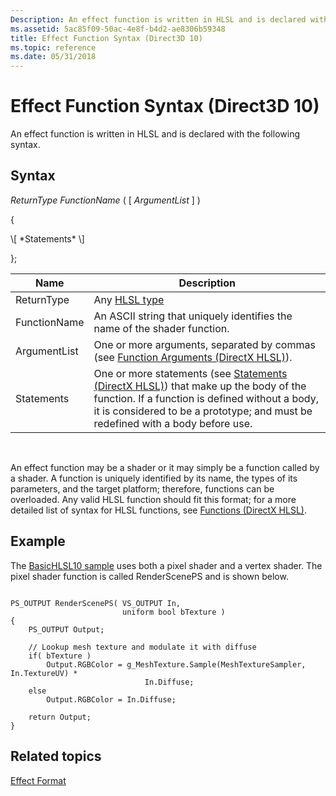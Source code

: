 ```yaml
---
Description: An effect function is written in HLSL and is declared with the following syntax.
ms.assetid: 5ac85f09-50ac-4e8f-b4d2-ae8306b59348
title: Effect Function Syntax (Direct3D 10)
ms.topic: reference
ms.date: 05/31/2018
---
```


# Effect Function Syntax (Direct3D 10)

An effect function is written in HLSL and is declared with the following syntax.

## Syntax

*ReturnType* *FunctionName* ( \[ *ArgumentList* \] )

{

<dl> \[ *Statements* \]  
</dl>

};



| Name         | Description                                                                                                                                                                                                                                                          |
|--------------|----------------------------------------------------------------------------------------------------------------------------------------------------------------------------------------------------------------------------------------------------------------------|
| ReturnType   | Any [HLSL type](../direct3dhlsl/dx-graphics-hlsl-variable-syntax.md)                                                                                                                                                                                                       |
| FunctionName | An ASCII string that uniquely identifies the name of the shader function.                                                                                                                                                                                            |
| ArgumentList | One or more arguments, separated by commas (see [Function Arguments (DirectX HLSL)](../direct3dhlsl/dx-graphics-hlsl-function-parameters.md)).                                                                                                                             |
| Statements   | One or more statements (see [Statements (DirectX HLSL)](../direct3dhlsl/dx-graphics-hlsl-statements.md)) that make up the body of the function. If a function is defined without a body, it is considered to be a prototype; and must be redefined with a body before use. |



 

An effect function may be a shader or it may simply be a function called by a shader. A function is uniquely identified by its name, the types of its parameters, and the target platform; therefore, functions can be overloaded. Any valid HLSL function should fit this format; for a more detailed list of syntax for HLSL functions, see [Functions (DirectX HLSL)](../direct3dhlsl/dx-graphics-hlsl-functions.md).

## Example

The [BasicHLSL10 sample](https://msdn.microsoft.com/library/Ee416395(v=VS.85).aspx) uses both a pixel shader and a vertex shader. The pixel shader function is called RenderScenePS and is shown below.


```
       
PS_OUTPUT RenderScenePS( VS_OUTPUT In,
                         uniform bool bTexture ) 
{ 
    PS_OUTPUT Output;

    // Lookup mesh texture and modulate it with diffuse
    if( bTexture )
        Output.RGBColor = g_MeshTexture.Sample(MeshTextureSampler, In.TextureUV) *  
                              In.Diffuse;
    else
        Output.RGBColor = In.Diffuse;

    return Output;
}
```



## Related topics

<dl> <dt>

[Effect Format](d3d10-effect-format.md)
</dt> </dl>

 

 